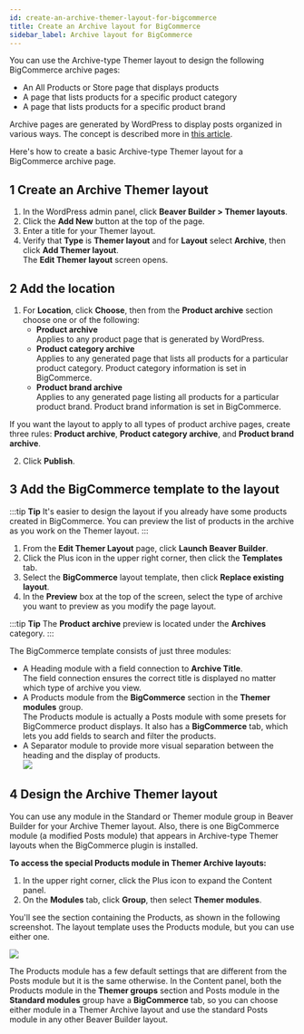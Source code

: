 ```yaml
---
id: create-an-archive-themer-layout-for-bigcommerce
title: Create an Archive layout for BigCommerce
sidebar_label: Archive layout for BigCommerce
---
```


You can use the Archive-type Themer layout to design the following BigCommerce archive pages:

* An All Products or Store page that displays products
* A page that lists products for a specific product category
* A page that lists products for a specific product brand

Archive pages are generated by WordPress to display posts organized in various ways. The concept is described more in [this article](/beaver-builder/layouts/post-layouts/basics-how-wordpress-handles-blog-posts-and-archives).

Here's how to create a basic Archive-type Themer layout for a BigCommerce archive page.

## 1 Create an Archive Themer layout

1. In the WordPress admin panel, click **Beaver Builder > Themer layouts**.
2. Click the **Add New** button at the top of the page.
3. Enter a title for your Themer layout.
4. Verify that **Type** is **Themer layout** and for **Layout** select **Archive**, then click **Add Themer layout**.  
  The **Edit Themer layout** screen opens.

## 2 Add the location

1. For **Location**, click **Choose**, then from the **Product archive** section choose one or of the following:  
    * **Product archive**  
    Applies to any product page that is generated by WordPress.
    * **Product category archive**  
    Applies to any generated page that lists all products for a particular product category. Product category information is set in BigCommerce. 
    * **Product brand archive**  
    Applies to any generated page listing all products for a particular product brand. Product brand information is set in BigCommerce.

  If you want the layout to apply to all types of product archive pages, create three rules: **Product archive**, **Product category archive**, and **Product brand archive**.

2. Click **Publish**.

## 3 Add the BigCommerce template to the layout

:::tip **Tip**
It's easier to design the layout if you already have some products created in BigCommerce. You can preview the list of products in the archive as you work on the Themer layout.
:::

1. From the **Edit Themer Layout** page, click **Launch Beaver Builder**.
2. Click the Plus icon in the upper right corner, then click the **Templates** tab.
3. Select the **BigCommerce** layout template, then click **Replace existing layout**.
4. In the **Preview** box at the top of the screen, select the type of archive you want to preview as you modify the page layout.

:::tip **Tip**
The **Product archive** preview is located under the **Archives** category.
:::

The BigCommerce template consists of just three modules:

* A Heading module with a field connection to **Archive Title**.  
  The field connection ensures the correct title is displayed no matter which type of archive you view.
* A Products module from the **BigCommerce** section in the **Themer modules** group.  
  The Products module is actually a Posts module with some presets for BigCommerce product displays. It also has a **BigCommerce** tab, which lets you add fields to search and filter the products.
* A Separator module to provide more visual separation between the heading and the display of products.  
  ![](/img/create-an-archive-themer-layout-for-bigcommerce-86e171e9.png)
  
## 4 Design the Archive Themer layout

You can use any module in the Standard or Themer module group in Beaver Builder for your Archive Themer layout. Also, there is one BigCommerce module (a modified Posts module) that appears in Archive-type Themer layouts when the BigCommerce plugin is installed.

**To access the special Products module in Themer Archive layouts:**

1. In the upper right corner, click the Plus icon to expand the Content panel.
2. On the **Modules** tab, click **Group**, then select **Themer modules**.

You'll see the section containing the Products, as shown in the following screenshot. The layout template uses the Products module, but you can use either one.

![](/img/create-an-archive-themer-layout-for-bigcommerce-3ea06dbe.png)

The Products module has a few default settings that are different from the Posts module but it is the same otherwise. In the Content panel, both the Products module in the **Themer groups** section and Posts module in the **Standard modules** group have a **BigCommerce** tab, so you can choose either module in a Themer Archive layout and use the standard Posts module in any other Beaver Builder layout.
